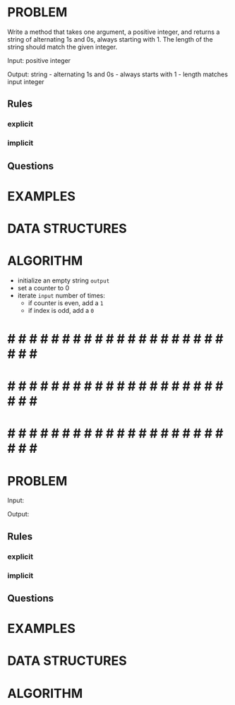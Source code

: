 # PROBLEM
Write a method that takes one argument, a positive integer, and returns a string of alternating 1s and 0s, always starting with 1. The length of the string should match the given integer.

  Input: positive integer

  Output: string
    - alternating 1s and 0s
    - always starts with 1
    - length matches input integer

  ## Rules
  ### explicit
  
  ### implicit


  ## Questions


# EXAMPLES


# DATA STRUCTURES


# ALGORITHM
- initialize an empty string `output`
- set a counter to 0
- iterate `input` number of times:
  - if counter is even, add a `1`
  - if index is odd, add a `0`




# # # # # # # # # # # # # # # # # # # # # # # # #
# # # # # # # # # # # # # # # # # # # # # # # # #
# # # # # # # # # # # # # # # # # # # # # # # # #

# PROBLEM


  Input: 

  Output:

  ## Rules
  ### explicit
  
  ### implicit


  ## Questions


# EXAMPLES


# DATA STRUCTURES


# ALGORITHM
